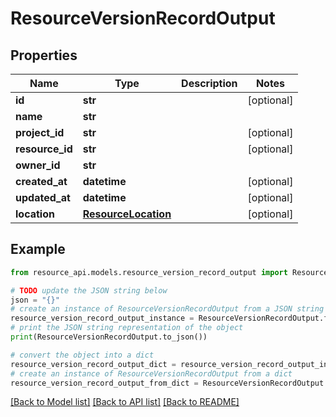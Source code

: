 # ResourceVersionRecordOutput


## Properties

Name | Type | Description | Notes
------------ | ------------- | ------------- | -------------
**id** | **str** |  | [optional] 
**name** | **str** |  | 
**project_id** | **str** |  | [optional] 
**resource_id** | **str** |  | [optional] 
**owner_id** | **str** |  | 
**created_at** | **datetime** |  | [optional] 
**updated_at** | **datetime** |  | [optional] 
**location** | [**ResourceLocation**](ResourceLocation.md) |  | [optional] 

## Example

```python
from resource_api.models.resource_version_record_output import ResourceVersionRecordOutput

# TODO update the JSON string below
json = "{}"
# create an instance of ResourceVersionRecordOutput from a JSON string
resource_version_record_output_instance = ResourceVersionRecordOutput.from_json(json)
# print the JSON string representation of the object
print(ResourceVersionRecordOutput.to_json())

# convert the object into a dict
resource_version_record_output_dict = resource_version_record_output_instance.to_dict()
# create an instance of ResourceVersionRecordOutput from a dict
resource_version_record_output_from_dict = ResourceVersionRecordOutput.from_dict(resource_version_record_output_dict)
```
[[Back to Model list]](../README.md#documentation-for-models) [[Back to API list]](../README.md#documentation-for-api-endpoints) [[Back to README]](../README.md)


